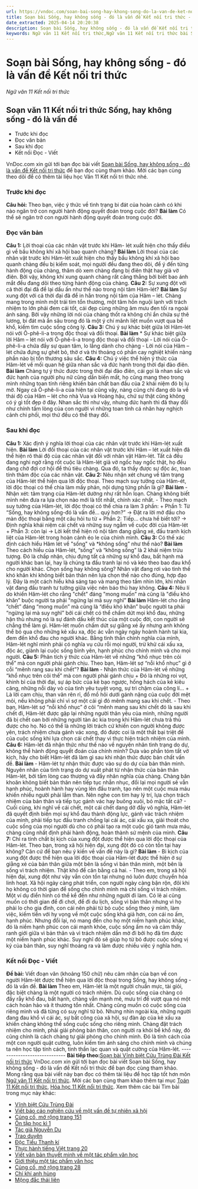 ```yaml
---
url: https://vndoc.com/soan-bai-song-hay-khong-song-do-la-van-de-ket-noi-tri-thuc-298027
title: Soạn bài Sống, hay không sống - đó là vấn đề Kết nối tri thức - Ngữ văn 11 Kết nối tri thức - VnDoc.com
date_extracted: 2025-04-14 20:20:38
description: Soạn bài Sống, hay không sống - đó là vấn đề Kết nối tri thức được VnDoc.com sưu tầm và xin gửi tới bạn đọc cùng tham khảo.
keywords: Ngữ văn 11 Kết nối tri thức,Ngữ văn 11 Kết nối tri thức bài Sống hay không sống đó là vấn đề,Soạn văn 11 Kết nối tri thức,văn 11 kết nối tri thức,soạn văn 11 kết nối tri thức với cuộc sống,ngữ văn 11 kết nối,Soạn bài Sống hay không sống đó là vấn đề Kết nối tri thức,Soạn bài Sống hay không sống đó là vấn đề,Soạn văn Sống hay không sống đó là vấn đề,Sống hay không sống đó là vấn đề
---
```


# Soạn bài Sống, hay không sống - đó là vấn đề Kết nối tri thức
 _Ngữ văn 11 Kết nối tri thức_
## Soạn văn 11 Kết nối tri thức Sống, hay không sống - đó là vấn đề
  * Trước khi đọc
  * Đọc văn bản
  * Sau khi đọc
  * Kết nối Đọc - Viết

VnDoc.com xin gửi tới bạn đọc bài viết [Soạn bài Sống, hay không sống - đó là vấn đề Kết nối tri thức](<https://vndoc.com/soan-bai-song-hay-khong-song-do-la-van-de-ket-noi-tri-thuc-298027>) để bạn đọc cùng tham khảo. Mời các bạn cùng theo dõi để có thêm tài liệu học Văn 11 Kết nối tri thức nhé.
### Trước khi đọc
**Câu hỏi:** Theo bạn, việc ý thức về tình trạng bi đát của hoàn cảnh có khi nào ngăn trở con người hành động quyết đoán trong cuộc đời?
**Bài làm**
Có thể sẽ ngăn trở con người hành động quyết đoán trong cuộc đời.
### Đọc văn bản
**Câu 1:** Lời thoại của các nhân vật trước khi Hăm- lét xuất hiện cho thấy điều gì về bầu không khí xã hội bao quanh chàng?
**Bài làm**
Lời thoại của các nhân vật trước khi Hăm-lét xuất hiện cho thấy bầu không khí xã hội bao quanh chàng đều bị kiểm soát, mọi người đều đang theo dõi, để ý đến từng hành động của chàng, thăm dò xem chàng đang bị điên thật hay giả vờ điên. Bởi vậy, không khí xung quanh chàng rất căng thẳng bởi biết bao ánh mắt đều đang dõi theo từng hành động của chàng.
**Câu 2:** Sự xung đột với cả thời đại đã để lại dấu ấn như thế nào trong nội tâm Hăm-lét?
**Bài làm**
Sự xung đột với cả thời đại đã để in hằn trong nội tâm của Hăm – lét. Chàng mang trong mình một trái tim tổn thương, một tâm hồn nguội lạnh với trách nhiệm to lớn phải đem cái tốt, cái đẹp cùng những âm mưu đen tối ra ngoài ánh sáng. Bởi vậy những lời nói của chàng thốt ra không chỉ ẩn chứa sự thê lương, bi đát mà ẩn sâu trong đó là một ý chí mãnh liệt muốn vượt qua bể khổ, kiếm tìm cuộc sống công lý.
**Câu 3:** Chú ý sự khác biệt giữa lời Hăm-lét nói với Ô-phê-li-a trong độc thoại và đối thoại.
**Bài làm**
\* Sự khác biệt giữa lời Hăm – lét nói với Ô-phê-li-a trong độc thoại và đối thoại
\- Lời nói của Ô-phê-li-a chứa đầy sự quan tâm, lo lắng dành cho chàng
\- Lời nói của Hăm – lét chứa đựng sự ghét bỏ, thờ ơ và thi thoảng có phần cay nghiệt khiến nàng phần nào bị tổn thương sâu sắc.
**Câu 4:** Chú ý việc thể hiện ý thức của Hăm-lét về mối quan hệ giữa nhan sắc và đức hạnh trong thời đại đảo điên.
**Bài làm**
Chàng tự ý thức được trong thời đại đảo điên, cái gọi là nhan sắc và đức hạnh của người phụ nữ cũng dần biến mất, họ cũng mang theo trong mình những toan tính riêng khiến bản chất ban đầu của 2 khái niệm đó bị lu mờ. Ngay cả Ô-phê-li-a của hiện tại cũng vậy, nàng cũng chỉ đang dò la về thái độ của Hăm – lét cho nhà Vua và Hoàng hậu, chứ sự thật cũng không có ý gì tốt đẹp ở đây. Nhan sắc thì như vậy, nhưng đức hạnh thì đã thay đổi như chính tấm lòng của con người vì những toan tính cá nhân hay nghịch cảnh chi phối, mọi thứ đều có thể thay đổi.
### Sau khi đọc
**Câu 1:** Xác định ý nghĩa lời thoại của các nhân vật trước khi Hăm-lét xuất hiện.
**Bài làm**
Lời đối thoại của các nhân vật trước khi Hăm – lét xuất hiện đã thể hiện rõ thái độ của các nhân vật đối với nhân vật Hăm-lét. Tất cả đều đang nghi ngờ rằng rốt cuộc là Hăm-lét giả vờ ngốc hay ngốc thật, họ đều đang chờ đợi cơ hội để thủ tiêu chàng. Qua đó, ta thấy được sự độc ác, toan tính thâm độc của các nhân vật.
**Câu 2:** Nêu nhận xét chung về tâm trạng của Hăm-lét thể hiện qua lỡi độc thoại. Theo mạch suy tưởng của Hăm-ét, lời độc thoại có thể chia làm mấy phản, nội dựng từng phần là gì?
**Bài làm**
\- Nhận xét: tâm trạng của Hăm-lét dường như rất hỗn loạn. Chàng không biết mình nên đưa ra lựa chọn nào mới là tốt nhất, chính xác nhất.
\- Theo mạch suy tưởng của Hăm-lét, lời độc thoại có thể chia ra làm 3 phần:
\+ Phần 1: Từ “Sống, hay không sống-đó là vấn đề… quý hơn?”
→ Đặt ra lời mở đầu cho màn độc thoại bằng một câu hỏi tu từ
\+ Phần 2: Tiếp… chưa hề biết tới?
→ Định nghĩa khái niệm cái chết và những suy ngẫm về cuộc đời của Hăm-lét
\+ Phần 3: còn lại
→ Lời kết thể hiện rõ nội tâm đang giằng xé, đấu tranh kịch liệt của Hăm-lét trong hoàn cảnh éo le của chính mình.
**Câu 3:** Có thế xác định cách hiểu Hăm lét về "sống" và \*không sống” như thế nào?
**Bài làm**
Theo cách hiểu của Hăm-lét, “sống” và “không sống” là 2 khái niệm trừu tượng. Đó là chấp nhận, chịu đựng tất cả những sự khổ đau, bất hạnh mà người khác ban lại, hay là chúng ta đấu tranh lại nó và kéo theo bao đau khổ cho người khác. Chọn sống hay không sông? Nhân vật đang rơi vào tình thế khó khăn khi không biết bản thân nên lựa chọn thế nào cho đúng, hợp đạo lý. Đây là một cách hiểu khá sáng tạo và mang theo tầm nhìn lớn, khi nhân vật đang đấu tranh tư tưởng giữa việc nên báo thù hay không.
**Câu 4:** Nêu lí do khiến Hăm-lét cho rằng "chết" đáng "mong muốn” mà cũng là "điều khó khăn” buộc người ta phải "ngừng lại mã suy nghĩ”
**Bài làm**
Hăm-lét cho rằng “chết” đáng “mong muốn” mà cũng là “điều khó khăn” buộc người ta phải “ngừng lại mà suy nghĩ” bởi cái chết có thể chấm dứt mọi khổ đau, những hận thù nhưng nó là sự đánh dấu kết thúc của một cuộc đời, con người sẽ chẳng thể làm gì. Hăm-lét muốn chấm dứt sự giằng xé ấy nhưng anh không thể bỏ qua cho những kẻ xấu xa, độc ác vẫn ngày ngày hoành hành tại kia, đem đến khổ đau cho người khác. Bằng tình thần chính nghĩa của mình, Hăm-lét nghĩ mình phải có nghĩa vụ cứu rỗi mọi người, trừ khử cái xấu xa, độc ác, giành lại cuộc sống bình yên, hạnh phúc cho chính mình và cho mọi người.
**Câu 5:** Phân tích ý thức của Hăm-lét về những “khố nhục trên cỏi thể” mà con người phải gánh chịu. Theo bạn, Hăm-lét sợ “nỗi khổ nhục” gì ở cỗi “mênh rang sau khi chết”?
**Bài làm**
\- Nhận thức của Hăm-lét về những “khổ nhục trên cõi thế” mà con người phải gánh chịu
\+ Đó là những roi vọt, khinh bỉ của thời đại, sự áp bức của kẻ bạo ngược, hống hách của kẻ kiêu căng, những nỗi dày vò của tình yêu tuyệt vọng, sự trì chậm của công lí…
\+ Là lời cam chịu, than vãn rên rỉ, đổ mồ hôi dưới gánh nặng của cuộc đời mệt mỏi, nếu không phải chỉ vì sợ một cái gì đó mênh mang sau khi chết.
\- Theo bạn, Hăm-lét sợ “nỗi khổ nhục” ở cõi “mênh mang sau khi chết đó là sau khi chết đi, Hăm-lét được gặp lại những người thân yêu của mình, những người đã bị chết oan bởi những người tàn ác kia trong khi Hăm-lét chưa trả thù được cho họ. Nó có thể là những lời trách cứ khiến con người không được yên, trách nhiệm chưa gánh vác xong, đó được coi là một thất bại triệt để của cuộc sống khi lựa chọn cái chết thay vì thực hiện trách nhiệm của mình.
**Câu 6:** Hăm-lét đã nhận thức như thế nào về nguyên nhân tình trạng do dự, không thể hành động quyết đoán của chính mình? Dựa vào phần tóm tất vở kịch, hãy cho biết Hăm-lét đã làm gì sau khi nhận thức được bản chất vấn đề.
**Bài làm**
\- Hăm-lét tự nhận thức được vào sự do dự của bản thân mình. Nguyên nhân của tình trạng do dự xuất phát từ nhận thức của bản thân Hăm-lét, bởi tấm lòng cao thượng và đầy nhân nghĩa của chàng. Chàng băn khoăn không biết bản thân nên tiếp tục nhẫn nhục, đổi lại mọi người sẽ vẫn hạnh phúc, hoành hành hay vùng lên đấu tranh, tạo nên một cuộc mưa máu khiến nhiều người phải lầm than. Nên nghe con tim hay lý trí, lựa chọn trách nhiệm của bản thân và tiếp tục gánh vác hay buông xuôi, bỏ mặc tất cả?
\- Cuối cùng, khi nghĩ về cái chết, một cái chết dang dở đầy vô nghĩa, Hăm-lét đã quyết định biến mọi sự khổ đau thành động lực, gánh vác trách nhiệm của mình, phải tiếp tục đấu tranh chống lại cái ác, cái xấu xa, giải thoát cho cuộc sống của mọi người dù cho có phải tạo ra một cuộc gió tanh mưa máu, chàng cũng nhất định phải hành động, hoàn thành sứ mệnh của mình.
**Câu 7:** Chỉ ra tính chất bị kịch của xung đột được thể hiện qua lời độc thoại của Hăm-lét. Theo bạn, trong xã hội hiện đại, xung đột đó có còn tồn tại hay không? Cân cứ để bạn nêu ý kiến về vấn đề này là gì?
**Bài làm**
\- Bi kịch của xung đột được thể hiện qua lời độc thoại của Hăm-lét được thể hiện ở sự giằng xé của bản thân giữa một bên là sống vì bản thân mình, một bên là sống vì trách nhiệm. Thật khó để cân bằng cả hai.
\- Theo em, trong xã hội hiện đại, xung đột như vậy vẫn còn tồn tại nhưng nó luôn được chuyển hóa linh hoạt. Xã hội ngày càng phát triển, con người ngày càng bận rộn, đôi khi họ không có thời gian để sống cho chính mình mà chỉ sống vì trách nhiệm.
Một ví dụ điển hình có thể kể đến như những người đi làm. Có lẽ ai cũng muốn có thời gian để đi chơi, để đi du lịch, sống vì bản thân nhưng vì họ phải lo cho gia đình, con cái nên phải từ bỏ cuộc sống theo ý mình, làm việc, kiếm tiền với hy vọng về một cuộc sống khá giả hơn, con cái no ấm, hạnh phúc. Nhưng đổi lại, nó mang đến cho họ một niềm hạnh phúc khác, đó là niềm hạnh phúc con cái mạnh khỏe, cuộc sống ấm no và cảm thấy ranh giới giữa vì bản thân và vì trách nhiệm dần mờ đi bởi họ đã tìm được một niềm hạnh phúc khác. Suy nghĩ đó sẽ giúp họ từ bỏ được cuộc sống vị kỷ của bản thân, suy nghĩ thoáng ra và làm được nhiều việc ý nghĩa hơn.
### Kết nối Đọc - Viết
**Đề bài:** Viết đoạn văn \(khoảng 150 chữ\) nêu cảm nhận của bạn về con người Hăm-lét được thể hiện qua lời độc thoại trong Sống, hay không sống - đó là vấn đề.
**Bài làm**
Theo em, Hăm-lét là một người chuẩn mực, tài giỏi, đặc biệt chàng là một người có trách nhiệm. Dù cuộc sống của chàng có đầy rẫy khổ đau, bất hạnh, chàng vẫn mạnh mẽ, mưu trí để vượt qua nó một cách hoàn hảo và ít thương tổn nhất. Chàng cũng muốn có cuộc sống của riêng mình và đã từng có suy nghĩ từ bỏ. Nhưng nhìn ngoài kia, những người đang đau khổ vì cái ác, sự bất công của xã hội, sự đàn áp của kẻ xấu xa khiến chàng không thể sống cuộc sống cho riêng mình. Chàng đặt trách nhiệm cho mình, phải giải phóng bản thân, con người ra khỏi bể khổ này, đó cũng chính là cách chàng tự giải phóng cho chính mình. Đó là tính cách của một con người quật cường, luôn kiếm tìm ánh sáng cho chính mình và chúng ta nên học tập tính cách, tinh thần lạc quan và quật cường của Hăm-lét.
\-----------------------------
**Bài tiếp theo:**[Soạn bài Vĩnh biệt Cửu Trùng Đài Kết nối tri thức](<https://vndoc.com/soan-bai-vinh-biet-cuu-trung-dai-ket-noi-tri-thuc-298029>)
VnDoc.com xin gửi tới bạn đọc bài viết Soạn bài Sống, hay không sống - đó là vấn đề Kết nối tri thức để bạn đọc cùng tham khảo. Mong rằng qua bài viết này bạn đọc có thêm tài liệu để học tập tốt hơn môn [Ngữ văn 11 Kết nối tri thức](<https://vndoc.com/ngu-van-11-ket-noi-tri-thuc>). Mời các bạn cùng tham khảo thêm tại mục [Toán 11 Kết nối tri thức](<https://vndoc.com/toan-11-ket-noi-tri-thuc>), [Hóa học 11 Kết nổi tri thức](<https://vndoc.com/hoa-hoc-11-ket-noi-tri-thuc>).
Xem thêm các bài Tìm bài trong mục này khác:
  * [Vĩnh biệt Cửu Trùng Đài](</soan-bai-vinh-biet-cuu-trung-dai-ket-noi-tri-thuc-298029>)
  * [Viết báo cáo nghiên cứu về một vấn đề tự nhiên xã hội](</soan-bai-viet-bao-cao-nghien-cuu-ve-mot-van-de-tu-nhien-xa-hoi-ket-noi-tri-thuc-298030>)
  * [Củng cố, mở rộng trang 151](</soan-bai-cung-co-mo-rong-trang-151-ket-noi-tri-thuc-298034>)
  * [Ôn tập học kì 1](</soan-bai-on-tap-hoc-ki-1-ket-noi-tri-thuc-298038>)
  * [Tác giả Nguyễn Du](</soan-bai-tac-gia-nguyen-du-ket-noi-tri-thuc-304138>)
  * [Trao duyên](</soan-bai-trao-duyen-ket-noi-tri-thuc-304139>)
  * [Độc Tiểu Thanh kí](</soan-bai-doc-tieu-thanh-ki-ket-noi-tri-thuc-304140>)
  * [Thực hành tiếng Việt trang 20](</soan-bai-thuc-hanh-tieng-viet-trang-20-ket-noi-tri-thuc-304141>)
  * [Viết văn bản thuyết minh về một tác phẩm văn học](</soan-bai-viet-van-ban-thuyet-minh-ve-mot-tac-pham-van-hoc-ket-noi-tri-thuc-304142>)
  * [Giới thiệu một tác phẩm văn học](</soan-bai-gioi-thieu-mot-tac-pham-van-hoc-ket-noi-tri-thuc-304192>)
  * [Củng cố, mở rộng trang 28](</soan-bai-cung-co-mo-rong-trang-28-ket-noi-tri-thuc-304194>)
  * [Chí khí anh hùng](</soan-bai-chi-khi-anh-hung-ket-noi-tri-thuc-304199>)
  * [Mộng đắc thái liên](</soan-bai-mong-dac-thai-lien-ket-noi-tri-thuc-304203>)

